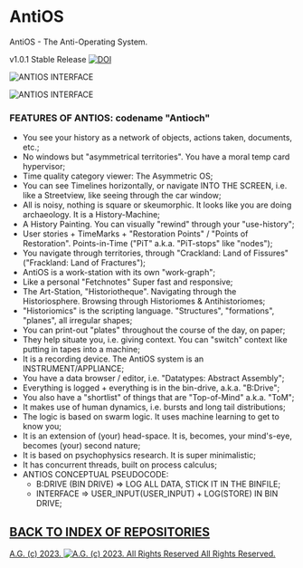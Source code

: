 # AntiOS
AntiOS - The Anti-Operating System.

v1.0.1 Stable Release [![DOI](https://zenodo.org/badge/43617013.svg)](https://zenodo.org/doi/10.5281/zenodo.10361799)

![ANTIOS INTERFACE](https://historiotheque.files.wordpress.com/2016/03/antios_interface_07mar16a.jpg)

![ANTIOS INTERFACE](https://historiotheque.files.wordpress.com/2023/03/screenshote.jpg) 

### FEATURES OF ANTIOS: codename "Antioch"
- You see your history as a network of objects, actions taken, documents, etc.;
- No windows but "asymmetrical territories". You have a moral temp card hypervisor;
- Time quality category viewer: The Asymmetric OS;
- You can see Timelines horizontally, or navigate INTO THE SCREEN, i.e. like a Streetview, like seeing through the car window;
- All is noisy, nothing is square or skeumorphic. It looks like you are doing archaeology. It is a History-Machine;
- A History Painting. You can visually "rewind" through your "use-history";
- User stories + TimeMarks + "Restoration Points" / "Points of Restoration". Points-in-Time ("PiT" a.k.a. "PiT-stops" like "nodes");
- You navigate through territories, through "Crackland: Land of Fissures" ("Frackland: Land of Fractures");
- AntiOS is a work-station with its own "work-graph";
- Like a personal "Fetchnotes" Super fast and responsive;
- The Art-Station, "Historiotheque". Navigating through the Historiosphere. Browsing through Historiomes & Antihistoriomes;
- "Historiomics" is the scripting language. "Structures", "formations", "planes", all irregular shapes;
- You can print-out "plates" throughout the course of the day, on paper;
- They help situate you, i.e. giving context. You can "switch" context like putting in tapes into a machine;
- It is a recording device. The AntiOS system is an INSTRUMENT/APPLIANCE;
- You have a data browser / editor, i.e. "Datatypes: Abstract Assembly";
- Everything is logged + everything is in the bin-drive, a.k.a. "B:Drive";
- You also have a "shortlist" of things that are "Top-of-Mind" a.k.a. "ToM";
- It makes use of human dynamics, i.e. bursts and long tail distributions;
- The logic is based on swarm logic. It uses machine learning to get to know you;
- It is an extension of (your) head-space. It is, becomes, your mind's-eye, becomes (your) second nature;
- It is based on psychophysics research. It is super minimalistic;
- It has concurrent threads, built on process calculus;
- ANTIOS CONCEPTUAL PSEUDOCODE:
    - B:DRIVE (BIN DRIVE) => LOG ALL DATA, STICK IT IN THE BINFILE;
    - INTERFACE => USER_INPUT(USER_INPUT) + LOG(STORE) IN BIN DRIVE;

## [BACK TO INDEX OF REPOSITORIES](https://github.com/antiface/Index)

[A.G. (c) 2023. ![A.G. (c) 2023. All Rights Reserved](https://historiotheque.files.wordpress.com/2016/11/ag_signature_official_2015_50px_cropped.jpg) All Rights Reserved.](http://alexgagnon.com)
